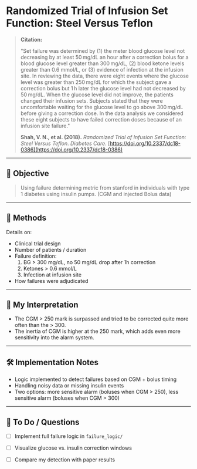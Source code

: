 # Randomized Trial of Infusion Set Function: Steel Versus Teflon

> **Citation:**  
>
> "Set failure was determined by (1) the meter blood glucose level not decreasing by at least 50 mg/dL an hour after a correction bolus for a blood glucose level greater than 300 mg/dL, (2) blood ketone levels greater than 0.6 mmol/L, or (3) evidence of infection at the infusion site. In reviewing the data, there were eight events where the glucose level was greater than 250 mg/dL for which the subject gave a correction bolus but 1 h later the glucose level had not decreased by 50 mg/dL. When the glucose level did not improve, the patients changed their infusion sets. Subjects stated that they were uncomfortable waiting for the glucose level to go above 300 mg/dL before giving a correction dose. In the data analysis we considered these eight subjects to have failed correction doses because of an infusion site failure."
>
> **Shah, V. N., et al. (2018).** *Randomized Trial of Infusion Set Function: Steel Versus Teflon*. _Diabetes Care_. [https://doi.org/10.2337/dc18-0386](https://doi.org/10.2337/dc18-0386)


---

## 🧠 Objective

> Using failure determining metric from stanford in individuals with type 1 diabetes using insulin pumps. (CGM and injected Bolus data)

---

## 🧪 Methods

Details on:
- Clinical trial design
- Number of patients / duration
- Failure definition:
  1. BG > 300 mg/dL, no 50 mg/dL drop after 1h correction
  2. Ketones > 0.6 mmol/L
  3. Infection at infusion site
- How failures were adjudicated


---

## 🧩 My Interpretation

- The CGM > 250 mark is surpassed and tried to be corrected quite more often than the > 300.
- The inertia of CGM is higher at the 250 mark, which adds even more sensitivity into the alarm system.

---

## 🛠️ Implementation Notes

- Logic implemented to detect failures based on CGM + bolus timing
- Handling noisy data or missing insulin events
- Two options: more sensitive alarm (boluses when CGM > 250), less sensitive alarm (boluses when CGM > 300)

---

## 📌 To Do / Questions

- [ ] Implement full failure logic in `failure_logic/`
- [ ] Visualize glucose vs. insulin correction windows
- [ ] Compare my detection with paper results

